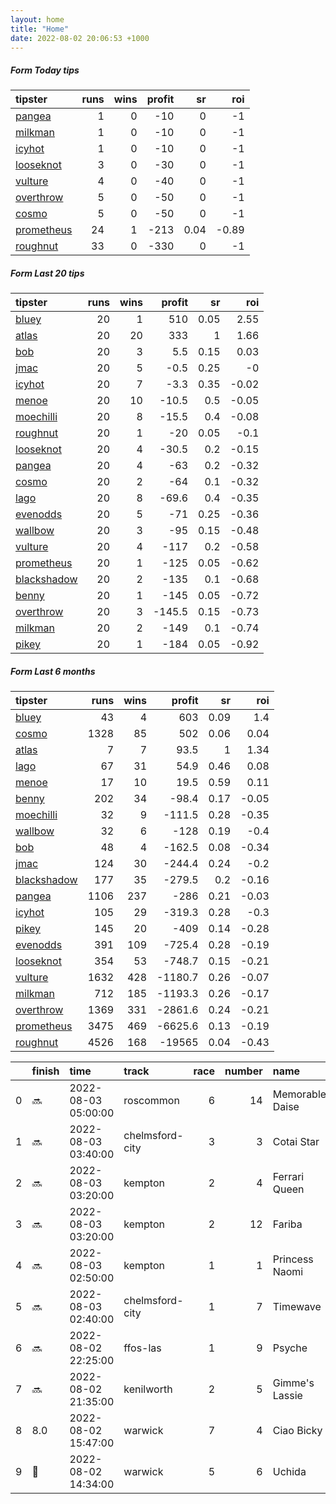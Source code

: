 ```yaml
---   
layout: home  
title: "Home"   
date: 2022-08-02 20:06:53 +1000  
---   
```



##### Form Today tips   

| tipster                                                       |   runs |   wins |   profit |   sr |   roi |
|:--------------------------------------------------------------|-------:|-------:|---------:|-----:|------:|
| [pangea](https://mrwayneo.github.io/tips/pangea.html)         |      1 |      0 |      -10 | 0    | -1    |
| [milkman](https://mrwayneo.github.io/tips/milkman.html)       |      1 |      0 |      -10 | 0    | -1    |
| [icyhot](https://mrwayneo.github.io/tips/icyhot.html)         |      1 |      0 |      -10 | 0    | -1    |
| [looseknot](https://mrwayneo.github.io/tips/looseknot.html)   |      3 |      0 |      -30 | 0    | -1    |
| [vulture](https://mrwayneo.github.io/tips/vulture.html)       |      4 |      0 |      -40 | 0    | -1    |
| [overthrow](https://mrwayneo.github.io/tips/overthrow.html)   |      5 |      0 |      -50 | 0    | -1    |
| [cosmo](https://mrwayneo.github.io/tips/cosmo.html)           |      5 |      0 |      -50 | 0    | -1    |
| [prometheus](https://mrwayneo.github.io/tips/prometheus.html) |     24 |      1 |     -213 | 0.04 | -0.89 |
| [roughnut](https://mrwayneo.github.io/tips/roughnut.html)     |     33 |      0 |     -330 | 0    | -1    |

##### Form Last 20 tips   

| tipster                                                         |   runs |   wins |   profit |   sr |   roi |
|:----------------------------------------------------------------|-------:|-------:|---------:|-----:|------:|
| [bluey](https://mrwayneo.github.io/tips/bluey.html)             |     20 |      1 |    510   | 0.05 |  2.55 |
| [atlas](https://mrwayneo.github.io/tips/atlas.html)             |     20 |     20 |    333   | 1    |  1.66 |
| [bob](https://mrwayneo.github.io/tips/bob.html)                 |     20 |      3 |      5.5 | 0.15 |  0.03 |
| [jmac](https://mrwayneo.github.io/tips/jmac.html)               |     20 |      5 |     -0.5 | 0.25 | -0    |
| [icyhot](https://mrwayneo.github.io/tips/icyhot.html)           |     20 |      7 |     -3.3 | 0.35 | -0.02 |
| [menoe](https://mrwayneo.github.io/tips/menoe.html)             |     20 |     10 |    -10.5 | 0.5  | -0.05 |
| [moechilli](https://mrwayneo.github.io/tips/moechilli.html)     |     20 |      8 |    -15.5 | 0.4  | -0.08 |
| [roughnut](https://mrwayneo.github.io/tips/roughnut.html)       |     20 |      1 |    -20   | 0.05 | -0.1  |
| [looseknot](https://mrwayneo.github.io/tips/looseknot.html)     |     20 |      4 |    -30.5 | 0.2  | -0.15 |
| [pangea](https://mrwayneo.github.io/tips/pangea.html)           |     20 |      4 |    -63   | 0.2  | -0.32 |
| [cosmo](https://mrwayneo.github.io/tips/cosmo.html)             |     20 |      2 |    -64   | 0.1  | -0.32 |
| [lago](https://mrwayneo.github.io/tips/lago.html)               |     20 |      8 |    -69.6 | 0.4  | -0.35 |
| [evenodds](https://mrwayneo.github.io/tips/evenodds.html)       |     20 |      5 |    -71   | 0.25 | -0.36 |
| [wallbow](https://mrwayneo.github.io/tips/wallbow.html)         |     20 |      3 |    -95   | 0.15 | -0.48 |
| [vulture](https://mrwayneo.github.io/tips/vulture.html)         |     20 |      4 |   -117   | 0.2  | -0.58 |
| [prometheus](https://mrwayneo.github.io/tips/prometheus.html)   |     20 |      1 |   -125   | 0.05 | -0.62 |
| [blackshadow](https://mrwayneo.github.io/tips/blackshadow.html) |     20 |      2 |   -135   | 0.1  | -0.68 |
| [benny](https://mrwayneo.github.io/tips/benny.html)             |     20 |      1 |   -145   | 0.05 | -0.72 |
| [overthrow](https://mrwayneo.github.io/tips/overthrow.html)     |     20 |      3 |   -145.5 | 0.15 | -0.73 |
| [milkman](https://mrwayneo.github.io/tips/milkman.html)         |     20 |      2 |   -149   | 0.1  | -0.74 |
| [pikey](https://mrwayneo.github.io/tips/pikey.html)             |     20 |      1 |   -184   | 0.05 | -0.92 |

##### Form Last 6 months   

| tipster                                                         |   runs |   wins |   profit |   sr |   roi |
|:----------------------------------------------------------------|-------:|-------:|---------:|-----:|------:|
| [bluey](https://mrwayneo.github.io/tips/bluey.html)             |     43 |      4 |    603   | 0.09 |  1.4  |
| [cosmo](https://mrwayneo.github.io/tips/cosmo.html)             |   1328 |     85 |    502   | 0.06 |  0.04 |
| [atlas](https://mrwayneo.github.io/tips/atlas.html)             |      7 |      7 |     93.5 | 1    |  1.34 |
| [lago](https://mrwayneo.github.io/tips/lago.html)               |     67 |     31 |     54.9 | 0.46 |  0.08 |
| [menoe](https://mrwayneo.github.io/tips/menoe.html)             |     17 |     10 |     19.5 | 0.59 |  0.11 |
| [benny](https://mrwayneo.github.io/tips/benny.html)             |    202 |     34 |    -98.4 | 0.17 | -0.05 |
| [moechilli](https://mrwayneo.github.io/tips/moechilli.html)     |     32 |      9 |   -111.5 | 0.28 | -0.35 |
| [wallbow](https://mrwayneo.github.io/tips/wallbow.html)         |     32 |      6 |   -128   | 0.19 | -0.4  |
| [bob](https://mrwayneo.github.io/tips/bob.html)                 |     48 |      4 |   -162.5 | 0.08 | -0.34 |
| [jmac](https://mrwayneo.github.io/tips/jmac.html)               |    124 |     30 |   -244.4 | 0.24 | -0.2  |
| [blackshadow](https://mrwayneo.github.io/tips/blackshadow.html) |    177 |     35 |   -279.5 | 0.2  | -0.16 |
| [pangea](https://mrwayneo.github.io/tips/pangea.html)           |   1106 |    237 |   -286   | 0.21 | -0.03 |
| [icyhot](https://mrwayneo.github.io/tips/icyhot.html)           |    105 |     29 |   -319.3 | 0.28 | -0.3  |
| [pikey](https://mrwayneo.github.io/tips/pikey.html)             |    145 |     20 |   -409   | 0.14 | -0.28 |
| [evenodds](https://mrwayneo.github.io/tips/evenodds.html)       |    391 |    109 |   -725.4 | 0.28 | -0.19 |
| [looseknot](https://mrwayneo.github.io/tips/looseknot.html)     |    354 |     53 |   -748.7 | 0.15 | -0.21 |
| [vulture](https://mrwayneo.github.io/tips/vulture.html)         |   1632 |    428 |  -1180.7 | 0.26 | -0.07 |
| [milkman](https://mrwayneo.github.io/tips/milkman.html)         |    712 |    185 |  -1193.3 | 0.26 | -0.17 |
| [overthrow](https://mrwayneo.github.io/tips/overthrow.html)     |   1369 |    331 |  -2861.6 | 0.24 | -0.21 |
| [prometheus](https://mrwayneo.github.io/tips/prometheus.html)   |   3475 |    469 |  -6625.6 | 0.13 | -0.19 |
| [roughnut](https://mrwayneo.github.io/tips/roughnut.html)       |   4526 |    168 | -19565   | 0.04 | -0.43 |

|    | finish            | time                | track           |   race |   number | name            |   odds | tipster       |
|---:|:------------------|:--------------------|:----------------|-------:|---------:|:----------------|-------:|:--------------|
|  0 | :soon:            | 2022-08-03 05:00:00 | roscommon       |      6 |       14 | Memorable Daise |   0    | overthrow     |
|  1 | :soon:            | 2022-08-03 03:40:00 | chelmsford-city |      3 |        3 | Cotai Star      |   0    | looseknot     |
|  2 | :soon:            | 2022-08-03 03:20:00 | kempton         |      2 |        4 | Ferrari Queen   |   0    | milkman       |
|  3 | :soon:            | 2022-08-03 03:20:00 | kempton         |      2 |       12 | Fariba          |   0    | looseknot     |
|  4 | :soon:            | 2022-08-03 02:50:00 | kempton         |      1 |        1 | Princess Naomi  |   2.35 | vulture       |
|  5 | :soon:            | 2022-08-03 02:40:00 | chelmsford-city |      1 |        7 | Timewave        |   4.8  | looseknot     |
|  6 | :soon:            | 2022-08-02 22:25:00 | ffos-las        |      1 |        9 | Psyche          |   5.5  | vulture       |
|  7 | :soon:            | 2022-08-02 21:35:00 | kenilworth      |      2 |        5 | Gimme's Lassie  |   0    | vulture       |
|  8 | 8.0               | 2022-08-02 15:47:00 | warwick         |      7 |        4 | Ciao Bicky      |   4.33 | pangea,icyhot |
|  9 | :3rd_place_medal: | 2022-08-02 14:34:00 | warwick         |      5 |        6 | Uchida          |   7.5  | vulture       |